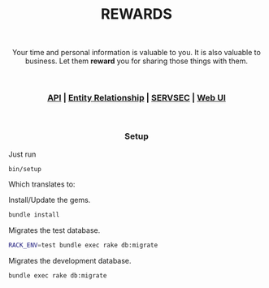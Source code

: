 <h1 align="center">REWARDS</h1>

<br/>

<p align="center">
Your time and personal information is valuable to you. It is also
valuable to business. Let them <strong>reward</strong> you for sharing those things
with them.
</p>

<br/>

<h3 align="center">
<a href="doc/api.md">API</a> | <a href="doc/entity-relationship.md">Entity Relationship</a> | <a href="doc/course.md">SERVSEC</a> | <a href="https://github.com/SERVSEC-NaN/Rewards-UI-Ruby" target=”_blank”>Web UI</a></h3>

<br/>

<h3 align="center">Setup</h3>

Just run

```sh
bin/setup
```

Which translates to:

Install/Update the gems.

```sh
bundle install
```

Migrates the test database.

```sh
RACK_ENV=test bundle exec rake db:migrate
```

Migrates the development database.

```sh
bundle exec rake db:migrate
```

